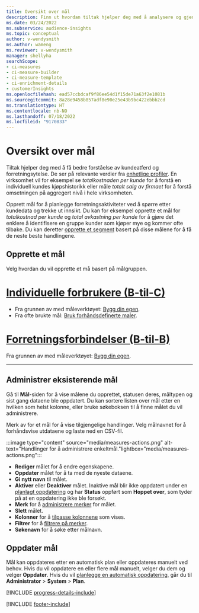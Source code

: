 ```yaml
---
title: Oversikt over mål
description: Finn ut hvordan tiltak hjelper deg med å analysere og gjenspeile selskapets ytelse.
ms.date: 03/24/2022
ms.subservice: audience-insights
ms.topic: conceptual
author: v-wendysmith
ms.author: wameng
ms.reviewer: v-wendysmith
manager: shellyha
searchScope:
- ci-measures
- ci-measure-builder
- ci-measure-template
- ci-enrichment-details
- customerInsights
ms.openlocfilehash: ead57ccbdcaf9f86ee54d1f15de71a63f2e1081b
ms.sourcegitcommit: 8a28e9458b857adf8e90e25e43b9bc422ebbb2cd
ms.translationtype: HT
ms.contentlocale: nb-NO
ms.lasthandoff: 07/18/2022
ms.locfileid: "9170833"
---
```

# <a name="measures-overview"></a>Oversikt over mål

Tiltak hjelper deg med å få bedre forståelse av kundeatferd og forretningsytelse. De ser på relevante verdier fra [enhetlige profiler](data-unification.md). En virksomhet vil for eksempel se *totalkostnaden per kunde* for å forstå en individuell kundes kjøpshistorikk eller måle *totalt salg av firmaet* for å forstå omsetningen på aggregert nivå i hele virksomheten.

Opprett mål for å planlegge forretningsaktiviteter ved å spørre etter kundedata og trekke ut innsikt. Du kan for eksempel opprette et mål for *totalkostnad per kunde* og *total avkastning per kunde* for å gjøre det enklere å identifisere en gruppe kunder som kjøper mye og kommer ofte tilbake. Du kan deretter [opprette et segment](segments.md) basert på disse målene for å få de neste beste handlingene.

## <a name="create-a-measure"></a>Opprette et mål

Velg hvordan du vil opprette et må basert på målgruppen.

# <a name="individual-consumers-b-to-c"></a>[Individuelle forbrukere (B-til-C)](#tab/b2c)

- Fra grunnen av med måleverktøyet: [Bygg din egen](measure-builder.md).
- Fra ofte brukte mål: [Bruk forhåndsdefinerte maler](measure-templates.md).

# <a name="business-accounts-b-to-b"></a>[Forretningsforbindelser (B-til-B)](#tab/b2b)

Fra grunnen av med måleverktøyet: [Bygg din egen](measure-builder.md).

---

## <a name="manage-existing-measures"></a>Administrer eksisterende mål

Gå til **Mål**-siden for å vise målene du opprettet, statusen deres, måltypen og sist gang dataene ble oppdatert. Du kan sortere listen over mål etter en hvilken som helst kolonne, eller bruke søkeboksen til å finne målet du vil administrere.

Merk av for et mål for å vise tilgjengelige handlinger. Velg målnavnet for å forhåndsvise utdataene og laste ned en CSV-fil.

:::image type="content" source="media/measures-actions.png" alt-text="Handlinger for å administrere enkeltmål."lightbox="media/measures-actions.png":::

- **Rediger** målet for å endre egenskapene.
- **Oppdater** målet for å ta med de nyeste dataene.
- **Gi nytt navn** til målet.
- **Aktiver** eller **Deaktiver** målet. Inaktive mål blir ikke oppdatert under en [planlagt oppdatering](system.md#schedule-tab) og har **Status** oppført som **Hoppet over**, som tyder på at en oppdatering ikke ble forsøkt.
- **Merk** for å [administrere merker](work-with-tags-columns.md#manage-tags) for målet.
- **Slett** målet.
- **Kolonner** for å [tilpasse kolonnene](work-with-tags-columns.md#customize-columns) som vises.
- **Filtrer** for å [filtrere på merker](work-with-tags-columns.md#filter-on-tags).
- **Søkenavn** for å søke etter målnavn.

## <a name="refresh-measures"></a>Oppdater mål

Mål kan oppdateres etter en automatisk plan eller oppdateres manuelt ved behov. Hvis du vil oppdatere en eller flere mål manuelt, velger du dem og velger **Oppdater**. Hvis du vil [planlegge en automatisk oppdatering](system.md#schedule-tab), går du til **Administrator** > **System** > **Plan**.

[!INCLUDE [progress-details-include](includes/progress-details-pane.md)]

[!INCLUDE [footer-include](includes/footer-banner.md)]
